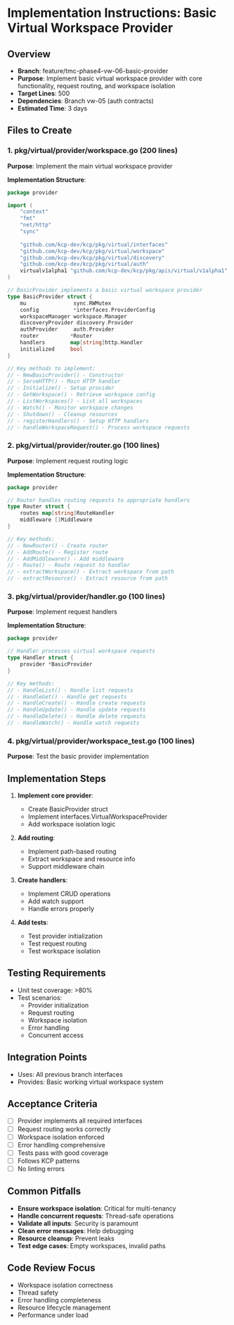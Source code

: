 # Implementation Instructions: Basic Virtual Workspace Provider

## Overview
- **Branch**: feature/tmc-phase4-vw-06-basic-provider
- **Purpose**: Implement basic virtual workspace provider with core functionality, request routing, and workspace isolation
- **Target Lines**: 500
- **Dependencies**: Branch vw-05 (auth contracts)
- **Estimated Time**: 3 days

## Files to Create

### 1. pkg/virtual/provider/workspace.go (200 lines)
**Purpose**: Implement the main virtual workspace provider

**Implementation Structure**:
```go
package provider

import (
    "context"
    "fmt"
    "net/http"
    "sync"
    
    "github.com/kcp-dev/kcp/pkg/virtual/interfaces"
    "github.com/kcp-dev/kcp/pkg/virtual/workspace"
    "github.com/kcp-dev/kcp/pkg/virtual/discovery"
    "github.com/kcp-dev/kcp/pkg/virtual/auth"
    virtualv1alpha1 "github.com/kcp-dev/kcp/pkg/apis/virtual/v1alpha1"
)

// BasicProvider implements a basic virtual workspace provider
type BasicProvider struct {
    mu               sync.RWMutex
    config           *interfaces.ProviderConfig
    workspaceManager workspace.Manager
    discoveryProvider discovery.Provider
    authProvider     auth.Provider
    router          *Router
    handlers        map[string]http.Handler
    initialized     bool
}

// Key methods to implement:
// - NewBasicProvider() - Constructor
// - ServeHTTP() - Main HTTP handler
// - Initialize() - Setup provider
// - GetWorkspace() - Retrieve workspace config
// - ListWorkspaces() - List all workspaces
// - Watch() - Monitor workspace changes
// - Shutdown() - Cleanup resources
// - registerHandlers() - Setup HTTP handlers
// - handleWorkspaceRequest() - Process workspace requests
```

### 2. pkg/virtual/provider/router.go (100 lines)
**Purpose**: Implement request routing logic

**Implementation Structure**:
```go
package provider

// Router handles routing requests to appropriate handlers
type Router struct {
    routes map[string]RouteHandler
    middleware []Middleware
}

// Key methods:
// - NewRouter() - Create router
// - AddRoute() - Register route
// - AddMiddleware() - Add middleware
// - Route() - Route request to handler
// - extractWorkspace() - Extract workspace from path
// - extractResource() - Extract resource from path
```

### 3. pkg/virtual/provider/handler.go (100 lines)
**Purpose**: Implement request handlers

**Implementation Structure**:
```go
package provider

// Handler processes virtual workspace requests
type Handler struct {
    provider *BasicProvider
}

// Key methods:
// - HandleList() - Handle list requests
// - HandleGet() - Handle get requests
// - HandleCreate() - Handle create requests
// - HandleUpdate() - Handle update requests
// - HandleDelete() - Handle delete requests
// - HandleWatch() - Handle watch requests
```

### 4. pkg/virtual/provider/workspace_test.go (100 lines)
**Purpose**: Test the basic provider implementation

## Implementation Steps

1. **Implement core provider**:
   - Create BasicProvider struct
   - Implement interfaces.VirtualWorkspaceProvider
   - Add workspace isolation logic

2. **Add routing**:
   - Implement path-based routing
   - Extract workspace and resource info
   - Support middleware chain

3. **Create handlers**:
   - Implement CRUD operations
   - Add watch support
   - Handle errors properly

4. **Add tests**:
   - Test provider initialization
   - Test request routing
   - Test workspace isolation

## Testing Requirements
- Unit test coverage: >80%
- Test scenarios:
  - Provider initialization
  - Request routing
  - Workspace isolation
  - Error handling
  - Concurrent access

## Integration Points
- Uses: All previous branch interfaces
- Provides: Basic working virtual workspace system

## Acceptance Criteria
- [ ] Provider implements all required interfaces
- [ ] Request routing works correctly
- [ ] Workspace isolation enforced
- [ ] Error handling comprehensive
- [ ] Tests pass with good coverage
- [ ] Follows KCP patterns
- [ ] No linting errors

## Common Pitfalls
- **Ensure workspace isolation**: Critical for multi-tenancy
- **Handle concurrent requests**: Thread-safe operations
- **Validate all inputs**: Security is paramount
- **Clean error messages**: Help debugging
- **Resource cleanup**: Prevent leaks
- **Test edge cases**: Empty workspaces, invalid paths

## Code Review Focus
- Workspace isolation correctness
- Thread safety
- Error handling completeness
- Resource lifecycle management
- Performance under load